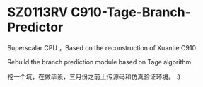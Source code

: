 # SZ0113RV C910-Tage-Branch-Predictor
Superscalar CPU ，Based on the reconstruction of Xuantie C910

Rebuild the branch prediction module based on Tage algorithm.

挖一个坑，在做毕设，三月份之前上传源码和仿真验证环境。 :)
